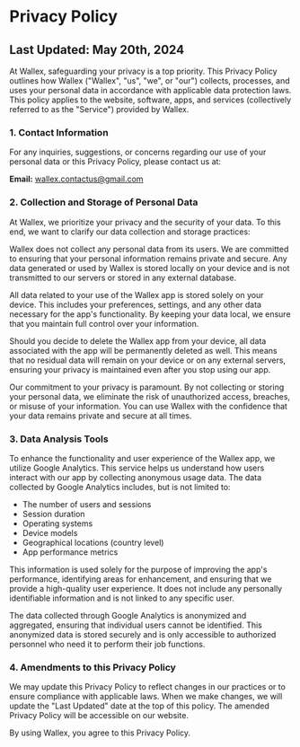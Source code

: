 
# Privacy Policy

## Last Updated: May 20th, 2024

At Wallex, safeguarding your privacy is a top priority. This Privacy Policy outlines how Wallex ("Wallex", "us", "we", or "our") collects, processes, and uses your personal data in accordance with applicable data protection laws. This policy applies to the website, software, apps, and services (collectively referred to as the "Service") provided by Wallex.

### 1. Contact Information

For any inquiries, suggestions, or concerns regarding our use of your personal data or this Privacy Policy, please contact us at:

**Email:** wallex.contactus@gmail.com

### 2. Collection and Storage of Personal Data

At Wallex, we prioritize your privacy and the security of your data. To this end, we want to clarify our data collection and storage practices:

Wallex does not collect any personal data from its users. We are committed to ensuring that your personal information remains private and secure. Any data generated or used by Wallex is stored locally on your device and is not transmitted to our servers or stored in any external database.

All data related to your use of the Wallex app is stored solely on your device. This includes your preferences, settings, and any other data necessary for the app's functionality. By keeping your data local, we ensure that you maintain full control over your information.

Should you decide to delete the Wallex app from your device, all data associated with the app will be permanently deleted as well. This means that no residual data will remain on your device or on any external servers, ensuring your privacy is maintained even after you stop using our app.

Our commitment to your privacy is paramount. By not collecting or storing your personal data, we eliminate the risk of unauthorized access, breaches, or misuse of your information. You can use Wallex with the confidence that your data remains private and secure at all times.

### 3. Data Analysis Tools

To enhance the functionality and user experience of the Wallex app, we utilize Google Analytics. This service helps us understand how users interact with our app by collecting anonymous usage data. The data collected by Google Analytics includes, but is not limited to:

- The number of users and sessions
- Session duration
- Operating systems
- Device models
- Geographical locations (country level)
- App performance metrics

This information is used solely for the purpose of improving the app's performance, identifying areas for enhancement, and ensuring that we provide a high-quality user experience. It does not include any personally identifiable information and is not linked to any specific user.

The data collected through Google Analytics is anonymized and aggregated, ensuring that individual users cannot be identified. This anonymized data is stored securely and is only accessible to authorized personnel who need it to perform their job functions.

### 4. Amendments to this Privacy Policy

We may update this Privacy Policy to reflect changes in our practices or to ensure compliance with applicable laws. When we make changes, we will update the "Last Updated" date at the top of this policy. The amended Privacy Policy will be accessible on our website.

By using Wallex, you agree to this Privacy Policy.
